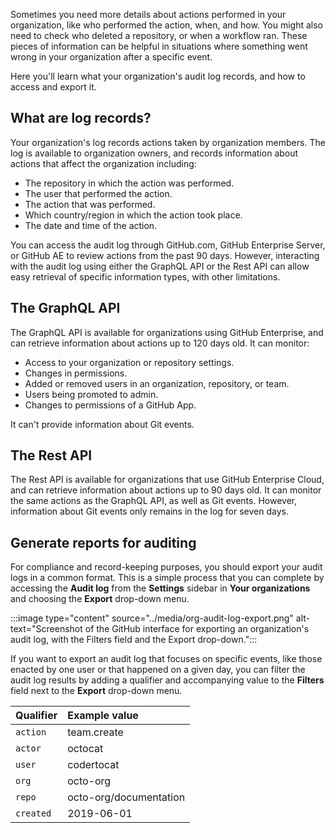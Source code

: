 <!--Manage sensitive data and security policies in GitHub-->

Sometimes you need more details about actions performed in your organization, like who performed the action, when, and how. You might also need to check who deleted a repository, or when a workflow ran. These pieces of information can be helpful in situations where something went wrong in your organization after a specific event.

Here you'll learn what your organization's audit log records, and how to access and export it.

## What are log records?

Your organization's log records actions taken by organization members. The log is available to organization owners, and records information about actions that affect the organization including:

- The repository in which the action was performed.
- The user that performed the action.
- The action that was performed.
- Which country/region in which the action took place.
- The date and time of the action.

You can access the audit log through GitHub.com, GitHub Enterprise Server, or GitHub AE to review actions from the past 90 days. However, interacting with the audit log using either the GraphQL API or the Rest API can allow easy retrieval of specific information types, with other limitations.

## The GraphQL API

The GraphQL API is available for organizations using GitHub Enterprise, and can retrieve information about actions up to 120 days old. It can monitor:

- Access to your organization or repository settings.
- Changes in permissions.
- Added or removed users in an organization, repository, or team.
- Users being promoted to admin.
- Changes to permissions of a GitHub App.

It can't provide information about Git events.

## The Rest API

The Rest API is available for organizations that use GitHub Enterprise Cloud, and can retrieve information about actions up to 90 days old. It can monitor the same actions as the GraphQL API, as well as Git events. However, information about Git events only remains in the log for seven days.

## Generate reports for auditing

For compliance and record-keeping purposes, you should export your audit logs in a common format. This is a simple process that you can complete by accessing the **Audit log** from the **Settings** sidebar in **Your organizations** and choosing the **Export** drop-down menu.

:::image type="content" source="../media/org-audit-log-export.png" alt-text="Screenshot of the GitHub interface for exporting an organization's audit log, with the Filters field and the Export drop-down.":::

If you want to export an audit log that focuses on specific events, like those enacted by one user or that happened on a given day, you can filter the audit log results by adding a qualifier and accompanying value to the **Filters** field next to the **Export** drop-down menu.

| Qualifier | Example value          |
| :-------- | :--------------------- |
| `action`  | team.create            |
| `actor`   | octocat                |
| `user`    | codertocat             |
| `org`     | octo-org               |
| `repo`    | octo-org/documentation |
| `created` | 2019-06-01             |
